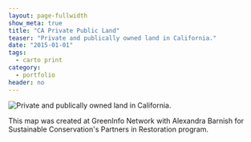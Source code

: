```yaml
---
layout: page-fullwidth
show_meta: true
title: "CA Private Public Land"
teaser: "Private and publically owned land in California."
date: "2015-01-01"
tags:
  - carto print 
category:
  - portfolio
header: no
---
```


![Private and publically owned land in California.]()

This map was created at GreenInfo Network with Alexandra Barnish for Sustainable Conservation&#x27;s Partners in Restoration program.